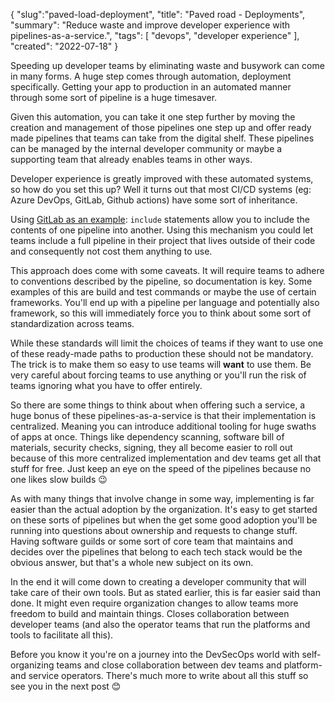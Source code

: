 { "slug":"paved-load-deployment", "title": "Paved road - Deployments", "summary": "Reduce waste and improve developer experience with pipelines-as-a-service.", "tags": [ "devops", "developer experience" ], "created": "2022-07-18" }

Speeding up developer teams by eliminating waste and busywork can come in many forms. A huge step comes through automation, deployment specifically. Getting your app to production in an automated manner through some sort of pipeline is a huge timesaver. 

Given this automation, you can take it one step further by moving the creation and management of those pipelines one step up and offer ready made pipelines that teams can take from the digital shelf. These pipelines can be managed by the internal developer community or maybe a supporting team that already enables teams in other ways. 

Developer experience is greatly improved with these automated systems, so how do you set this up? Well it turns out that most CI/CD systems (eg: Azure DevOps, GitLab, Github actions) have some sort of inheritance. 

Using [GitLab as an example](https://docs.gitlab.com/ee/ci/yaml/includes.html): `include` statements allow you to include the contents of one pipeline into another. Using this mechanism you could let teams include a full pipeline in their project that lives outside of their code and consequently not cost them anything to use. 

This approach does come with some caveats. It will require teams to adhere to conventions described by the pipeline, so documentation is key. Some examples of this are build and test commands or maybe the use of certain frameworks. You'll end up with a pipeline per language and potentially also framework, so this will immediately force you to think about some sort of standardization across teams. 

While these standards will limit the choices of teams if they want to use one of these ready-made paths to production these should not be mandatory. The trick is to make them so easy to use teams will **want** to use them. Be very careful about forcing teams to use anything or you'll run the risk of teams ignoring what you have to offer entirely. 

So there are some things to think about when offering such a service, a huge bonus of these pipelines-as-a-service is that their implementation is centralized. Meaning you can introduce additional tooling for huge swaths of apps at once. Things like dependency scanning, software bill of materials, security checks, signing, they all become easier to roll out because of this more centralized implementation and dev teams get all that stuff for free. Just keep an eye on the speed of the pipelines because no one likes slow builds 😉  

As with many things that involve change in some way, implementing is far easier than the actual adoption by the organization. It's easy to get started on these sorts of pipelines but when the get some good adoption you'll be running into questions about ownership and requests to change stuff. Having software guilds or some sort of core team that maintains and decides over the pipelines that belong to each tech stack would be the obvious answer, but that's a whole new subject on its own. 

In the end it will come down to creating a developer community that will take care of their own tools. But as stated earlier, this is far easier said than done. It might even require organization changes to allow teams more freedom to build and maintain things. Closes collaboration between developer teams (and also the operator teams that run the platforms and tools to facilitate all this). 

Before you know it you're on a journey into the DevSecOps world with self-organizing teams and close collaboration between dev teams and platform- and service operators. There's much more to write about all this stuff so see you in the next post 😊  
